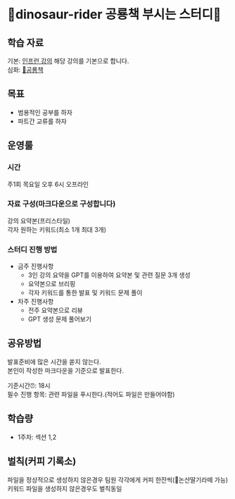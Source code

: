 # 🦖dinosaur-rider 공룡책 부시는 스터디🦖

## 학습 자료
기본: [인프런 강의](https://www.inflearn.com/course/%EC%9A%B4%EC%98%81%EC%B2%B4%EC%A0%9C-%EA%B3%B5%EB%A3%A1%EC%B1%85-%EC%A0%84%EA%B3%B5%EA%B0%95%EC%9D%98#curriculum) 해당 강의를 기본으로 합니다.  
심화: [🦕공룡책](https://product.kyobobook.co.kr/detail/S000001868743)

## 목표
- 범용적인 공부를 하자  
- 파트간 교류를 하자

## 운영룰
### 시간
주1회 목요일 오후 6시 오프라인

### 자료 구성(마크다운으로 구성합니다)
강의 요약본(프리스타일)  
각자 원하는 키워드(최소 1개 최대 3개)
   
### 스터디 진행 방법
- 금주 진행사항
   - 3인 강의 요약을 GPT를 이용하여 요약본 및 관련 질문 3개 생성
   - 요약본으로 브리핑
   - 각자 키워드를 통한 발표 및 키워드 문제 풀이
- 차주 진행사항
   - 전주 요약본으로 리뷰
   - GPT 생성 문제 풀어보기

## 공유방법
발표준비에 많은 시간을 쏟지 않는다.   
본인이 작성한 마크다운을 기준으로 발표한다.

기준시간⏰: 18시  
필수 진행 항목: 관련 파일을 푸시한다.(적어도 파일은 만들어야함)  

## 학습량 
- 1주차: 섹션 1,2

## 벌칙(커피 기록소)
파일을 정상적으로 생성하지 않은경우 팀원 각각에게 커피 한잔씩(🍓논산딸기라떼 가능)  
키워드 파일을 생성하지 않은경우도 벌칙동일
